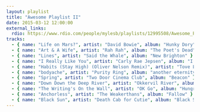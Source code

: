 ```yaml
---
layout: playlist
title: "Awesome Playlist II"
date: 2015-03-12 12:00:00
external_links:
  rdio: https://www.rdio.com/people/mylesb/playlists/12995508/Awesome_Playlist_for_12_March%2C_2015/
tracks:
  - { name: "Life on Mars?", artist: "David Bowie", album: "Hunky Dory" }
  - { name: "Art & A Wife", artist: "Rah Rah", album: "The Poet's Dead" }
  - { name: "Lines", artist: "Said the Whale", album: "New Brighton" }
  - { name: "I Really Like You", artist: "Carly Rae Jepsen", album: "I Really Like You" }
  - { name: "Habits (Stay High) (Oliver Nelson Remix)", artist: "Tove Lo", album: "Truth Serum" }
  - { name: "bodyache", artist: "Purity Ring", album: "another eternity" }
  - { name: "Spring", artist: "Two Door Cinema Club", album: "Beacon" }
  - { name: "Down Down the Deep River", artist: "Okkervil River", album: "The Silver Gymnasium" }
  - { name: "The Writing's On the Wall", artist: "OK Go", album: "Hungry Ghosts" }
  - { name: "Anchorless", artist: "The Weakerthans", album: "Fallow" }
  - { name: "Black Sun", artist: "Death Cab for Cutie", album: "Black Sun" }
---
```

